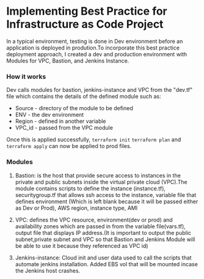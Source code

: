 # Implementing Best Practice for Infrastructure as Code Project

In a typical environment, testing is done in Dev environment before an application is deployed in prodution.To incorporate this best practice deployment approach, I created a dev and production environment with Modules for VPC, Bastion, and Jenkins Instance.

### How it works
Dev calls modules for bastion, jenkins-instance and VPC from the "dev.tf" file which contains the details of the defined module such as:
* Source - directory of the module to be defined
* ENV - the dev environment
* Region - defined in another variable
* VPC_id - passed from the VPC module

Once this is applied successfully, `terraform init` `terraform plan` and `terraform apply` can now be applied to prod files.

### Modules
1. Bastion:  is the host that provide secure access to instances in the private and public subnets inside the virtual private cloud (VPC).The module contains scripts to define the instance (instance.tf), securitygroup.tf that allows ssh access to the instance, variable file that defines environment (Which is left blank because it will be passed either as Dev or Prod), AWS region, instance type, AMI

2. VPC: defines the VPC resource, environment(dev or prod) and availability zones which are passed in from the variable file(vars.tf), output file that displays IP address.(It is important to output the public subnet,private subnet and VPC so that Bastion and Jenkins Module will be able to use it because they referenced as VPC id)

3. Jenkins-instance: Cloud init and user data used to call the scripts that automate jenkins installation. Added EBS vol that will be mounted incase the Jenkins host crashes. 
